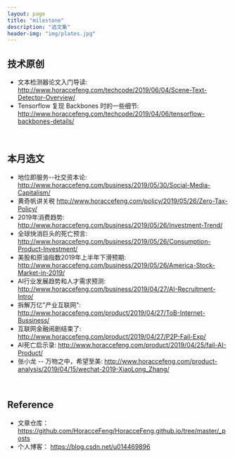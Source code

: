 ```yaml
---
layout: page
title: "milestone"
description: "选文集"
header-img: "img/plates.jpg"
---
```


## 技术原创

- 文本检测器论文入门导读: <http://www.horaccefeng.com/techcode/2019/06/04/Scene-Text-Detector-Overview/>
- Tensorflow 复现 Backbones 时的一些细节: <http://www.horaccefeng.com/techcode/2019/04/06/tensorflow-backbones-details/>



&nbsp;
## 本月选文

- 地位即服务--社交资本论: <http://www.horaccefeng.com/business/2019/05/30/Social-Media-Capitalism/>
- 黄奇帆讲关税 <http://www.horaccefeng.com/policy/2019/05/26/Zero-Tax-Policy/>
- 2019年消费趋势: <http://www.horaccefeng.com/business/2019/05/26/Investment-Trend/>
- 全球快消巨头的死亡预言: <http://www.horaccefeng.com/business/2019/05/26/Consumption-Product-Investment/>
- 美股和原油指数2019年上半年下滑预期: <http://www.horaccefeng.com/business/2019/05/26/America-Stock-Market-in-2019/>
- AI行业发展趋势和人才需求预测: <http://www.horaccefeng.com/business/2019/04/27/AI-Recruitment-Intro/>
- 拆解万亿"产业互联网": <http://www.horaccefeng.com/product/2019/04/27/ToB-Internet-Bussiness/>
- 互联网金融闹剧结束了: <http://www.horaccefeng.com/product/2019/04/27/P2P-Fail-Exp/>
- AI死亡启示录: <http://www.horaccefeng.com/product/2019/04/25/fail-AI-Product/>
- 张小龙 -- 万物之中，希望至美: <http://www.horaccefeng.com/product-analysis/2019/04/15/wechat-2019-XiaoLong_Zhang/>


&nbsp;
## Reference

- 文章仓库： <https://github.com/HoracceFeng/HoracceFeng.github.io/tree/master/_posts>
- 个人博客： <https://blog.csdn.net/u014469896>




